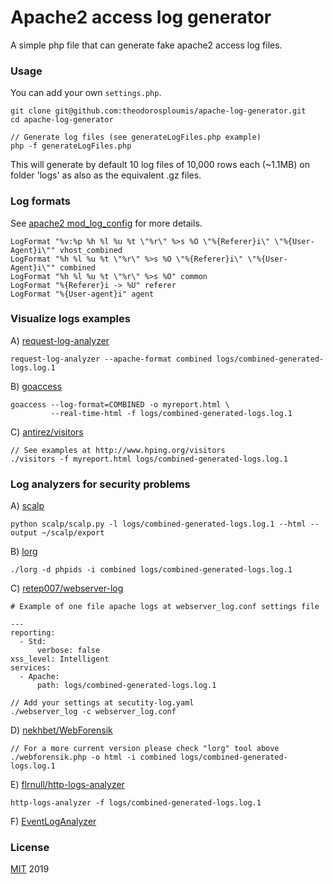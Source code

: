# Apache2 access log generator
A simple php file that can generate fake apache2 access log files.

### Usage
You can add your own `settings.php`.

```
git clone git@github.com:theodorosploumis/apache-log-generator.git
cd apache-log-generator

// Generate log files (see generateLogFiles.php example)
php -f generateLogFiles.php
```
This will generate by default 10 log files of 10,000 rows each (~1.1MB) 
on folder 'logs' as also as the equivalent .gz files.

### Log formats

See [apache2 mod_log_config](http://httpd.apache.org/docs/current/mod/mod_log_config.html) for more details.

```
LogFormat "%v:%p %h %l %u %t \"%r\" %>s %O \"%{Referer}i\" \"%{User-Agent}i\"" vhost_combined
LogFormat "%h %l %u %t \"%r\" %>s %O \"%{Referer}i\" \"%{User-Agent}i\"" combined
LogFormat "%h %l %u %t \"%r\" %>s %O" common
LogFormat "%{Referer}i -> %U" referer
LogFormat "%{User-agent}i" agent
```

### Visualize logs examples
A) [request-log-analyzer](https://github.com/wvanbergen/request-log-analyzer) 
 
```
request-log-analyzer --apache-format combined logs/combined-generated-logs.log.1
```

B) [goaccess](https://goaccess.io)

```
goaccess --log-format=COMBINED -o myreport.html \
         --real-time-html -f logs/combined-generated-logs.log.1
```

C) [antirez/visitors](https://github.com/antirez/visitors)

```
// See examples at http://www.hping.org/visitors
./visitors -f myreport.html logs/combined-generated-logs.log.1
```

### Log analyzers for security problems

A) [scalp](https://github.com/BalloonPlanet/apache-scalp)

```
python scalp/scalp.py -l logs/combined-generated-logs.log.1 --html --output ~/scalp/export
```

B) [lorg](https://github.com/jensvoid/lorg)

```
./lorg -d phpids -i combined logs/combined-generated-logs.log.1
```

C) [retep007/webserver-log](https://github.com/retep007/webserver-log)

```
# Example of one file apache logs at webserver_log.conf settings file

---
reporting:
  - Std:
      verbose: false
xss_level: Intelligent
services:
  - Apache:
      path: logs/combined-generated-logs.log.1

```

```
// Add your settings at secutity-log.yaml
./webserver_log -c webserver_log.conf
```

D) [nekhbet/WebForensik](https://github.com/nekhbet/WebForensik)

```
// For a more current version please check "lorg" tool above
./webforensik.php -o html -i combined logs/combined-generated-logs.log.1
```

E) [flrnull/http-logs-analyzer](https://github.com/flrnull/http-logs-analyzer)

```
http-logs-analyzer -f logs/combined-generated-logs.log.1
```

F) [EventLogAnalyzer](https://www.manageengine.com/products/eventlog/)


### License
[MIT](LICENSE) 2019
